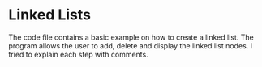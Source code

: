 # Linked Lists

The code file contains a basic example on how to create a linked list. 
The program allows the user to add, delete and display the linked list nodes.
I tried to explain each step with comments.
